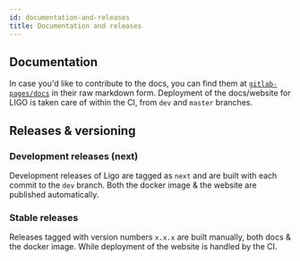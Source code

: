 ```yaml
---
id: documentation-and-releases
title: Documentation and releases
---
```



## Documentation

In case you'd like to contribute to the docs, you can find them at [`gitlab-pages/docs`]() in their raw markdown form.
Deployment of the docs/website for LIGO is taken care of within the CI, from `dev` and `master` branches.

## Releases & versioning

### Development releases (next)

Development releases of Ligo are tagged as `next` and are built with each commit to the `dev` branch. Both the docker image & the website are published automatically.

### Stable releases

Releases tagged with version numbers `x.x.x` are built manually, both docs & the docker image. While deployment of the website is handled by the CI.
